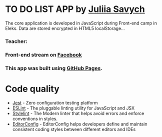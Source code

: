 # TO DO LIST APP by [Juliia Savych](https://github.com/JuliaSavych)

The core application is developed in JavaScript during Front-end camp in Eleks. 
Data are stored encrypted in HTML5 localStorage...

### Teacher: 
### Front-end stream on [Facebook](https://www.facebook.com/groups/270300106928894/)

### This app was built using [GitHub Pages](https://juliasavych.github.io/to-do-list/).



# Code quality

* [Jest](https://jestjs.io) - Zero configuration testing platform
* [ESLint](https://eslint.org/) - The pluggable linting utility for JavaScript and JSX
* [Stylelint](https://stylelint.io/) - The Modern linter that helps avoid errors and enforce conventions in styles.
* [EditorConfig](https://editorconfig.org/) - EditorConfig helps developers define and maintain consistent coding styles between different editors and IDEs
